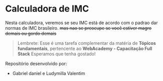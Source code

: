 # Calculadora de IMC
Nesta calculadora, veremos se seu IMC está de acordo com o padrao dar normas de IMC brasileiro.
~~mas nao se preocupe se você estiver magro demais ou gordo demais~~
> Lembrete: Esse é uma tarefa complementar da matéria de **Tópicos fundamentais**, pertencente ao **__WebAcademy - Capacitação Full Stack__**
Esperamos que tenha gostado!

Repositório desenvolvido por:
- Gabriel daniel e Ludymilla Valentim
